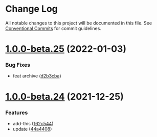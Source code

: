 # Change Log

All notable changes to this project will be documented in this file.
See [Conventional Commits](https://conventionalcommits.org) for commit guidelines.

# [1.0.0-beta.25](https://github.com/vuepress-star/vuepress-theme-star/compare/v1.0.0-beta.24...v1.0.0-beta.25) (2022-01-03)


### Bug Fixes

* feat archive ([d2b3cba](https://github.com/vuepress-star/vuepress-theme-star/commit/d2b3cbaf722c8a54c7b61dd072743aa67934463b))





# [1.0.0-beta.24](https://github.com/vuepress-star/vuepress-theme-star/compare/v1.0.0-beta.23...v1.0.0-beta.24) (2021-12-25)


### Features

* add-this ([162c544](https://github.com/vuepress-star/vuepress-theme-star/commit/162c5446c820987c11b334e0e0069f429c6f7140))
* update ([44a4408](https://github.com/vuepress-star/vuepress-theme-star/commit/44a44081fd632e8ed57711f8adbad4c27b3d4233))
